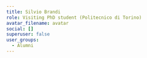 ```yaml
---
title: Silvio Brandi
role: Visiting PhD student (Politecnico di Torino)
avatar_filename: avatar
social: []
superuser: false
user_groups:
  - Alumni
---
```


